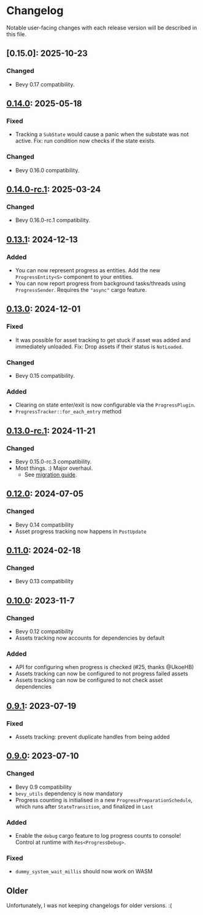 # Changelog

Notable user-facing changes with each release version will be described in this file.

## [0.15.0]: 2025-10-23

### Changed
 - Bevy 0.17 compatibility.

## [0.14.0]: 2025-05-18

### Fixed
 - Tracking a `SubState` would cause a panic when the substate was not active. Fix: run condition now checks if the state exists.

### Changed
 - Bevy 0.16.0 compatibility.

## [0.14.0-rc.1]: 2025-03-24

### Changed
 - Bevy 0.16.0-rc.1 compatibility.

## [0.13.1]: 2024-12-13

### Added
 - You can now represent progress as entities. Add the new `ProgressEntity<S>` component to your entities.
 - You can now report progress from background tasks/threads using `ProgressSender`. Requires the `"async"` cargo feature.

## [0.13.0]: 2024-12-01

### Fixed
 - It was possible for asset tracking to get stuck if asset was added and immediately
   unloaded. Fix: Drop assets if their status is `NotLoaded`.

### Changed
 - Bevy 0.15 compatibility.

### Added
 - Clearing on state enter/exit is now configurable via the `ProgressPlugin`.
 - `ProgressTracker::for_each_entry` method

## [0.13.0-rc.1]: 2024-11-21

### Changed
 - Bevy 0.15.0-rc.3 compatibility.
 - Most things. :) Major overhaul.
   - See [migration guide](./MIGRATION_012_013.md).

## [0.12.0]: 2024-07-05

### Changed
 - Bevy 0.14 compatibility
 - Asset progress tracking now happens in `PostUpdate`

## [0.11.0]: 2024-02-18

### Changed
 - Bevy 0.13 compatibility

## [0.10.0]: 2023-11-7

### Changed
 - Bevy 0.12 compatibility
 - Assets tracking now accounts for dependencies by default

### Added
 - API for configuring when progress is checked (#25, thanks @UkoeHB)
 - Assets tracking can now be configured to not progress failed assets
 - Assets tracking can now be configured to not check asset dependencies

## [0.9.1]: 2023-07-19

### Fixed
 - Assets tracking: prevent duplicate handles from being added

## [0.9.0]: 2023-07-10

### Changed
 - Bevy 0.9 compatibility
 - `bevy_utils` dependency is now mandatory
 - Progress counting is initialised in a new `ProgressPreparationSchedule`, which runs after `StateTransition`, and finalized in `Last`

### Added
 - Enable the `debug` cargo feature to log progress counts to console! Control at runtime with `Res<ProgressDebug>`.

### Fixed
 - `dummy_system_wait_millis` should now work on WASM

## Older

Unfortunately, I was not keeping changelogs for older versions. :(

[0.14.0]: https://github.com/IyesGames/iyes_progress/tree/v0.14.0
[0.14.0-rc.1]: https://github.com/IyesGames/iyes_progress/tree/v0.14.0-rc.1
[0.13.1]: https://github.com/IyesGames/iyes_progress/tree/v0.13.1
[0.13.0]: https://github.com/IyesGames/iyes_progress/tree/v0.13.0
[0.13.0-rc.1]: https://github.com/IyesGames/iyes_progress/tree/v0.13.0-rc.1
[0.12.0]: https://github.com/IyesGames/iyes_progress/tree/v0.12.0
[0.11.0]: https://github.com/IyesGames/iyes_progress/tree/v0.11.0
[0.10.0]: https://github.com/IyesGames/iyes_progress/tree/v0.10.0
[0.9.1]: https://github.com/IyesGames/iyes_progress/tree/v0.9.1
[0.9.0]: https://github.com/IyesGames/iyes_progress/tree/v0.9.0
